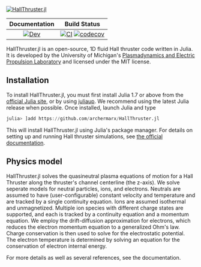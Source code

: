 [![HallThruster.jl](https://raw.githubusercontent.com/archermarx/HallThruster.jl/main/docs/src/assets/banner.svg)](https://archermarx.github.io/HallThruster.jl/dev)


| **Documentation**                                                               | **Build Status**                                                                                |
|:-------------------------------------------------------------------------------:|:-----------------------------------------------------------------------------------------------:|
| [![Dev](https://img.shields.io/badge/docs-dev-blue.svg)](https://archermarx.github.io/HallThruster.jl/dev) | [![CI](https://github.com/archermarx/HallThruster.jl/actions/workflows/ci.yml/badge.svg)](https://github.com/archermarx/HallThruster.jl/actions/workflows/ci.yml) [![codecov](https://codecov.io/gh/archermarx/HallThruster.jl/branch/main/graph/badge.svg?token=cEoGN49eZp)](https://codecov.io/gh/archermarx/HallThruster.jl)|


HallThruster.jl is an open-source, 1D fluid Hall thruster code written in Julia. It is developed by the University of Michigan's [Plasmadynamics and Electric Propulsion Laboratory](pepl.engin.umich.edu) and licensed under the MIT license.

## Installation

To install HallThruster.jl, you must first install Julia 1.7 or above from the [official Julia site](https://julialang.org/downloads/), or by using [juliaup](https://github.com/JuliaLang/juliaup). We recommend using the latest Julia release when possible. Once installed, launch Julia and type

```julia
julia> ]add https://github.com/archermarx/HallThruster.jl
```

This will install HallThruster.jl using Julia's package manager. For details on setting up and running Hall thruster simulations, see [the official documentation](https://archermarx.github.io/HallThruster.jl/dev).

## Physics model

HallThruster.jl solves the quasineutral plasma equations of motion for a Hall Thruster along the thruster's channel centerline (the z-axis). We solve seperate models for neutral particles, ions, and electrons. Neutrals are assumed to have (user-configurable) constant velocity and temperature and are tracked by a single continuity equation. Ions are assumed isothermal and unmagnetized. Multiple ion species with different charge states are supported, and each is tracked by a continuity equation and a momentum equation. We employ the drift-diffusion approximation for electrons, which reduces the electron momentum equation to a generalized Ohm's law. Charge conservation is then used to solve for the electrostatic potential. The electron temperature is determined by solving an equation for the conservation of electron internal energy. 

For more details as well as several references, see the documentation.
